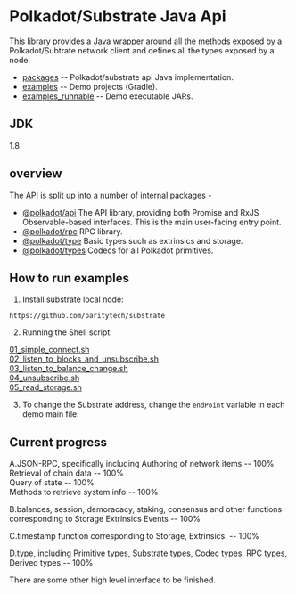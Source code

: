 # Polkadot/Substrate Java Api

This library provides a Java wrapper around all the methods exposed by a Polkadot/Subtrate network client and defines all the types exposed by a node.

- [packages](https://github.com/polkadot-java/api/tree/master/packages) -- Polkadot/substrate api Java implementation.  
- [examples](https://github.com/polkadot-java/api/tree/master/examples) -- Demo projects (Gradle).  
- [examples_runnable](https://github.com/polkadot-java/api/tree/master/examples_runnable) -- Demo executable JARs.  

## JDK

1.8

## overview

The API is split up into a number of internal packages -

- [@polkadot/api](packages/src/main/java/org/polkadot/api/) The API library, providing both Promise and RxJS Observable-based interfaces. This is the main user-facing entry point.
- [@polkadot/rpc](packages/src/main/java/org/polkadot/rpc/) RPC library.
- [@polkadot/type](packages/src/main/java/org/polkadot/type/) Basic types such as extrinsics and storage.
- [@polkadot/types](packages/src/main/java/org/polkadot/types/) Codecs for all Polkadot primitives.

## How to run examples

1. Install substrate local node:  

`https://github.com/paritytech/substrate`  

2. Running the Shell script:  

[01_simple_connect.sh](https://github.com/polkadot-java/api/blob/master/examples_runnable/20190518/01_simple_connect.sh)   
[02_listen_to_blocks_and_unsubscribe.sh](https://github.com/polkadot-java/api/blob/master/examples_runnable/20190518/02_listen_to_blocks_and_unsubscribe.sh)  
[03_listen_to_balance_change.sh](https://github.com/polkadot-java/api/blob/master/examples_runnable/20190518/03_listen_to_balance_change.sh)   
[04_unsubscribe.sh](https://github.com/polkadot-java/api/blob/master/examples_runnable/20190518/04_unsubscribe.sh)   
[05_read_storage.sh](https://github.com/polkadot-java/api/blob/master/examples_runnable/20190518/05_read_storage.sh)   

3. To change the Substrate address, change the `endPoint` variable in each demo main file.

## Current progress

A.JSON-RPC, specifically including
Authoring of network items -- 100%  
Retrieval of chain data -- 100%  
Query of state -- 100%  
Methods to retrieve system info -- 100%  
 
B.balances, session, demoracacy, staking, consensus and other functions
corresponding to Storage Extrinsics Events -- 100%  

C.timestamp function corresponding to Storage, Extrinsics. -- 100%  

D.type, including Primitive types, Substrate types, Codec types, RPC types,
Derived types  -- 100%  

There are some other high level interface to be finished.
